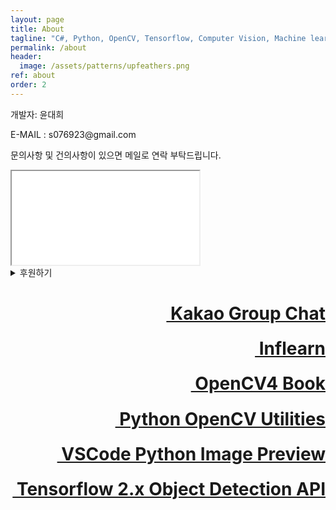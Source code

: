 ```yaml
---
layout: page
title: About
tagline: "C#, Python, OpenCV, Tensorflow, Computer Vision, Machine learning, etc."
permalink: /about
header:
  image: /assets/patterns/upfeathers.png
ref: about
order: 2
---
```


<p class="about_name">개발자: 윤대희</p>

<p class="about_mail">E-MAIL : s076923@gmail.com</p>

<p class="about_text">문의사항 및 건의사항이 있으면 메일로 연락 부탁드립니다.</p>

<iframe src="spaceship.html" class="about_iframe"></iframe>
<details>
  <summary>후원하기</summary>
  <div class="donate">
    SC제일은행 152-20-567514 윤대희<br><br>
    본 웹사이트는 광고와 후원 내용을 포함하고 있습니다.<br>
    광고 클릭과 후원금으로 발생하는 수익금은 모두 기술 콘텐츠 향상을 위해 쓰여집니다.<br>
    더 좋은 콘텐츠로 보답하겠습니다. 감사합니다.
  </div>
</details>
<h1><a href="https://open.kakao.com/o/gqW5YRE" class="fas fa-comment-dots" style="float:right;">&nbsp;Kakao Group Chat</a></h1>
<br>
<h1><a href="https://www.inflearn.com/course/c-opencv/" class="fas fa-leaf" style="float:right;">&nbsp;Inflearn</a></h1>
<br>
<h1><a href="https://wikibook.co.kr/opencv4/" class="fas fa-book" style="float:right;">&nbsp;OpenCV4 Book</a></h1>
<br>
<h1><a href="https://pypi.org/project/python-opencv-utils/" class="fas fa-code" style="float:right;">&nbsp;Python OpenCV Utilities</a></h1>
<br>
<h1><a href="https://marketplace.visualstudio.com/items?itemName=076923.python-image-preview" class="fas fa-images" style="float:right;">&nbsp;VSCode Python Image Preview</a></h1>
<br>
<h1><a href="https://github.com/076923/Tensorflow-2.0-Object-Detection-API" class="fas fa-object-ungroup" style="float:right;">&nbsp;Tensorflow 2.x Object Detection API</a></h1>
<br>